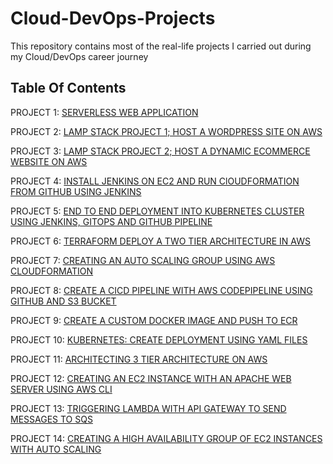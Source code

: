 # Cloud-DevOps-Projects

This repository contains most of the real-life projects I carried out during my Cloud/DevOps career journey

## Table Of Contents

PROJECT 1: [SERVERLESS WEB APPLICATION](https://github.com/georgeonalo/Serverless-Web-Application)

PROJECT 2: [LAMP STACK PROJECT 1; HOST A WORDPRESS SITE ON AWS](https://github.com/georgeonalo/Host-a-wordpress-website-on-AWS)

PROJECT 3: [LAMP STACK PROJECT 2; HOST A DYNAMIC ECOMMERCE WEBSITE ON AWS](https://github.com/georgeonalo/Host-a-Dynamic-Ecommerce-Website-on-AWS)

PROJECT 4: [INSTALL JENKINS ON EC2 AND RUN ClOUDFORMATION FROM GITHUB USING JENKINS](https://github.com/georgeonalo/Run-Infra-as-Code-with-Jenkins)

PROJECT 5: [END TO END DEPLOYMENT INTO KUBERNETES CLUSTER USING JENKINS, GITOPS AND GITHUB PIPELINE](https://github.com/georgeonalo/GitOps)

PROJECT 6: [TERRAFORM DEPLOY A TWO TIER ARCHITECTURE IN AWS](https://github.com/georgeonalo/Terraform-Deploy-a-Two-Tier-Architecture-in-AWS)

PROJECT 7: [CREATING AN AUTO SCALING GROUP USING AWS CLOUDFORMATION](https://github.com/georgeonalo/Creating-an-Auto-Scaling-Group-using-AWS-CloudFormation)

PROJECT 8: [CREATE A CICD PIPELINE WITH AWS CODEPIPELINE USING GITHUB AND S3 BUCKET](https://github.com/georgeonalo/CI-CD-Pipeline-with-AWS-CodePipeline)

PROJECT 9: [CREATE A CUSTOM DOCKER IMAGE AND PUSH TO ECR](https://github.com/georgeonalo/Create-a-Custom-Docker-Image)

PROJECT 10: [KUBERNETES: CREATE DEPLOYMENT USING YAML FILES
](https://github.com/georgeonalo/Kubernetes-Create-Deployments-Using-YAML-Files)

PROJECT 11: [ARCHITECTING 3 TIER ARCHITECTURE ON AWS](https://github.com/georgeonalo/hello-world)

PROJECT 12: [CREATING AN EC2 INSTANCE WITH AN APACHE WEB SERVER USING AWS CLI](https://github.com/georgeonalo/Creating-an-EC2-instance-with-an-Apache-Web-Server-Using-AWS-CLI)

PROJECT 13: [TRIGGERING LAMBDA WITH API GATEWAY TO SEND MESSAGES TO SQS](https://github.com/georgeonalo/Triggering-Lambda-with-API-Gateway-to-Send-Messages-to-SQS)

PROJECT 14: [CREATING A HIGH AVAILABILITY GROUP OF EC2 INSTANCES WITH AUTO SCALING](https://github.com/georgeonalo/Creating-a-High-Availability-Group-of-EC2-Instances-with-Auto-Scaling)


